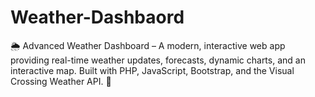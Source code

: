 # Weather-Dashbaord
🌦️ Advanced Weather Dashboard – A modern, interactive web app providing real-time weather updates, forecasts, dynamic charts, and an interactive map. Built with PHP, JavaScript, Bootstrap, and the Visual Crossing Weather API. 🚀
